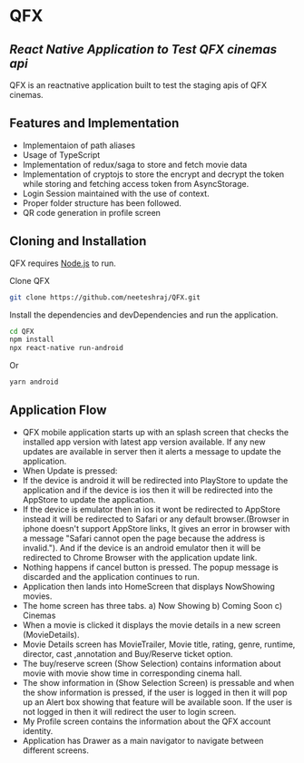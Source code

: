 # QFX

## _React Native Application to Test QFX cinemas api_

QFX is an reactnative application built to test the staging apis of QFX cinemas.

## Features and Implementation

- Implementaion of path aliases
- Usage of TypeScript
- Implementation of redux/saga to store and fetch movie data
- Implementation of cryptojs to store the encrypt and decrypt the token while storing and fetching access token from AsyncStorage.
- Login Session maintained with the use of context.
- Proper folder structure has been followed.
- QR code generation in profile screen

## Cloning and Installation

QFX requires [Node.js](https://nodejs.org/) to run.

Clone QFX

```sh
git clone https://github.com/neeteshraj/QFX.git
```

Install the dependencies and devDependencies and run the application.

```sh
cd QFX
npm install
npx react-native run-android
```

Or

```sh
yarn android
```

## Application Flow

- QFX mobile application starts up with an splash screen that checks the installed app version with latest app version available. If any new updates are available in server then it alerts a message to update the application.
- When Update is pressed:
- If the device is android it will be redirected into PlayStore to update the application and if the device is ios then it will be redirected into the AppStore to update the application.
- If the device is emulator then in ios it wont be redirected to AppStore instead it will be redirected to Safari or any default browser.(Browser in iphone doesn't support AppStore links, It gives an error in browser with a message "Safari cannot open the page because the address is invalid."). And if the device is an android emulator then it will be redirected to Chrome Browser with the application update link.
- Nothing happens if cancel button is pressed. The popup message is discarded and the application continues to run.
- Application then lands into HomeScreen that displays NowShowing movies.
- The home screen has three tabs.
  a) Now Showing
  b) Coming Soon
  c) Cinemas
- When a movie is clicked it displays the movie details in a new screen (MovieDetails).
- Movie Details screen has MovieTrailer, Movie title, rating, genre, runtime, director, cast ,annotation and Buy/Reserve ticket option.
- The buy/reserve screen (Show Selection) contains information about movie with movie show time in corresponding cinema hall.
- The show information in (Show Selection Screen) is pressable and when the show information is pressed, if the user is logged in then it will pop up an Alert box showing that feature will be available soon. If the user is not logged in then it will redirect the user to login screen.
- My Profile screen contains the information about the QFX account identity.
- Application has Drawer as a main navigator to navigate between different screens.
